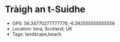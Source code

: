 # Tràigh an t-Suidhe

- GPS: 56.34770277777778,-6.392555555555556
- Location: Iona, Scotland, UK
- Tags: landscape,beach
